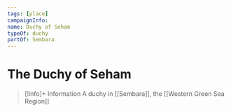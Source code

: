 ```yaml
---
tags: [place]
campaignInfo:
name: Duchy of Seham
typeOf: duchy
partOf: Sembara
---
```

# The Duchy of Seham
>[!info]+ Information
> A  duchy in [[Sembara]], the [[Western Green Sea Region]]

